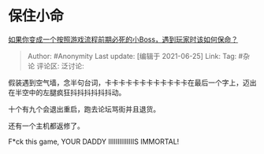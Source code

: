 # 保住小命
[如果你变成一个按照游戏流程前期必死的小Boss，遇到玩家时该如何保命？](https://www.zhihu.com/question/366297744/answer/987671996)

> Author: #Anonymity
> Last update: [编辑于 2021-06-25]
> Link:
> Tag: #杂论
> 评论区:
> 泛讨论:

假装遇到空气墙，念半句台词，卡卡卡卡卡卡卡卡卡卡卡卡在最后一个字上，迈出在半空中的左腿疯狂抖抖抖抖抖抖动。

十个有九个会退出重启，跑去论坛骂街并且退货。

还有一个主机都返修了。

F*ck this game, YOUR DADDY IIIIIIIIIIIIIIS IMMORTAL!
